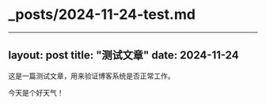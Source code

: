 # _posts/2024-11-24-test.md
---
layout: post
title: "测试文章"
date: 2024-11-24
---

这是一篇测试文章，用来验证博客系统是否正常工作。

今天是个好天气！
